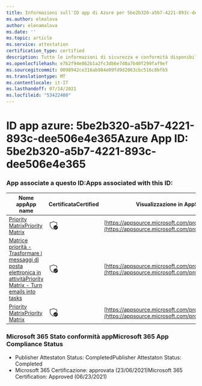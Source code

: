```yaml
---
title: Informazioni sull'ID app di Azure per 5be2b320-a5b7-4221-893c-dee506e4e365
ms.author: elmalova
author: elenamalova
ms.date: ''
ms.topic: article
ms.service: attestation
certification_type: certified
description: Tutte le informazioni di sicurezza e conformità disponibili per 5be2b320-a5b7-4221-893c-dee506e4e365.
ms.openlocfilehash: e7b2f94e862b1a2fc3db6e7d0a7b40f299faf9ef
ms.sourcegitcommit: 0098942ce316ab984e09fd9d2063cbc516c8bfb5
ms.translationtype: MT
ms.contentlocale: it-IT
ms.lasthandoff: 07/14/2021
ms.locfileid: "53422480"
---
```

# <a name="azure-app-id-5be2b320-a5b7-4221-893c-dee506e4e365"></a><span data-ttu-id="fed43-103">ID app azure: 5be2b320-a5b7-4221-893c-dee506e4e365</span><span class="sxs-lookup"><span data-stu-id="fed43-103">Azure App ID: 5be2b320-a5b7-4221-893c-dee506e4e365</span></span>


### <a name="apps-associated-with-this-id"></a><span data-ttu-id="fed43-104">App associate a questo ID:</span><span class="sxs-lookup"><span data-stu-id="fed43-104">Apps associated with this ID:</span></span>
| <span data-ttu-id="fed43-105">**Nome app**</span><span class="sxs-lookup"><span data-stu-id="fed43-105">**App name**</span></span> | <span data-ttu-id="fed43-106">**Certificata**</span><span class="sxs-lookup"><span data-stu-id="fed43-106">**Certified**</span></span> | <span data-ttu-id="fed43-107">**Visualizzazione in AppSource**</span><span class="sxs-lookup"><span data-stu-id="fed43-107">**View in AppSource**</span></span> |
|-|-|-|
| [<span data-ttu-id="fed43-108">Priority Matrix</span><span class="sxs-lookup"><span data-stu-id="fed43-108">Priority Matrix</span></span>](https://docs.microsoft.com/en-us/microsoft-365-app-certification/forward/WA104382005) | <img alt="Certified application badge" src="../media/certified-badge.png" height="25" width="25" /> | [https://appsource.microsoft.com/product/office/WA104382005](https://appsource.microsoft.com/product/office/WA104382005) |
| [<span data-ttu-id="fed43-109">Matrice priorità - Trasformare i messaggi di posta elettronica in attività</span><span class="sxs-lookup"><span data-stu-id="fed43-109">Priority Matrix - Turn emails into tasks</span></span>](https://docs.microsoft.com/en-us/microsoft-365-app-certification/forward/WA104381735) | <img alt="Certified application badge" src="../media/certified-badge.png" height="25" width="25" /> | [https://appsource.microsoft.com/product/office/WA104381735](https://appsource.microsoft.com/product/office/WA104381735) |
| [<span data-ttu-id="fed43-110">Priority Matrix</span><span class="sxs-lookup"><span data-stu-id="fed43-110">Priority Matrix</span></span>](https://docs.microsoft.com/en-us/microsoft-365-app-certification/forward/appfluenceinc.m_pm_msft) | <img alt="Certified application badge" src="../media/certified-badge.png" height="25" width="25" /> | [https://appsource.microsoft.com/product/office/appfluenceinc.m_pm_msft](https://appsource.microsoft.com/product/office/appfluenceinc.m_pm_msft) |

### <a name="microsoft-365-app-compliance-status"></a><span data-ttu-id="fed43-111">Microsoft 365 Stato conformità app</span><span class="sxs-lookup"><span data-stu-id="fed43-111">Microsoft 365 App Compliance Status</span></span>
- <span data-ttu-id="fed43-112">Publisher Attestaton Status: Completed</span><span class="sxs-lookup"><span data-stu-id="fed43-112">Publisher Attestaton Status: Completed</span></span>
- <span data-ttu-id="fed43-113">Microsoft 365 Certificazione: approvata (23/06/2021)</span><span class="sxs-lookup"><span data-stu-id="fed43-113">Microsoft 365 Certification: Approved (06/23/2021)</span></span>
